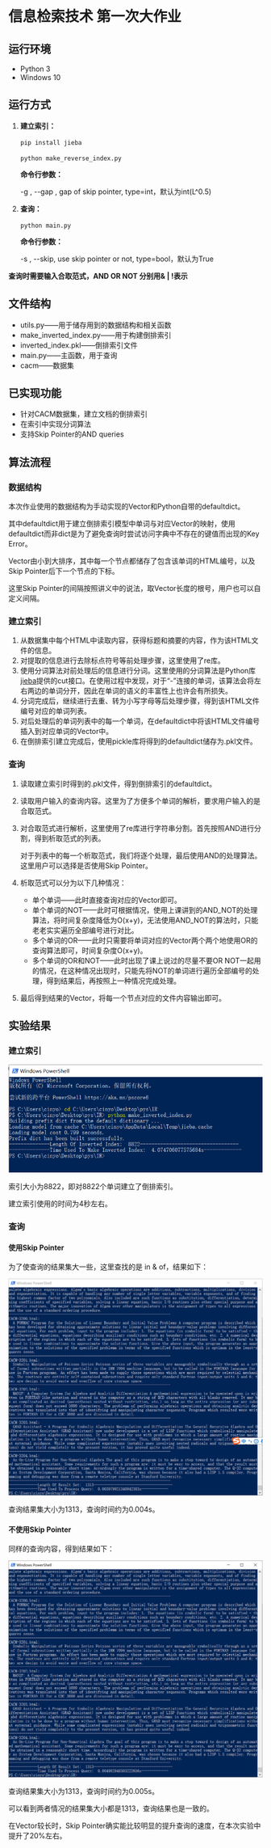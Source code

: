 # 信息检索技术 第一次大作业

## 运行环境

* Python 3
* Windows 10

## 运行方式

1. **建立索引：**

   `pip install jieba`

   `python make_reverse_index.py`

   **命令行参数：**
   
   -g , --gap , gap of skip pointer, type=int，默认为int(L^0.5)

2. **查询：**

   `python main.py`

   **命令行参数：**
   
   -s , --skip,  use skip pointer or not, type=bool，默认为True

**查询时需要输入合取范式，AND OR NOT 分别用& | !表示**

## 文件结构

* utils.py——用于储存用到的数据结构和相关函数
* make_inverted_index.py——用于构建倒排索引
* inverted_index.pkl——倒排索引文件
* main.py——主函数，用于查询
* cacm——数据集

## 已实现功能

* 针对CACM数据集，建立文档的倒排索引
* 在索引中实现分词算法
* 支持Skip Pointer的AND queries

## 算法流程

### 数据结构

本次作业使用的数据结构为手动实现的Vector和Python自带的defaultdict。

其中defaultdict用于建立倒排索引模型中单词与对应Vector的映射，使用defaultdict而非dict是为了避免查询时尝试访问字典中不存在的键值而出现的Key Error。

Vector由小到大排序，其中每一个节点都储存了包含该单词的HTML编号，以及Skip Pointer后下一个节点的下标。

这里Skip Pointer的间隔按照讲义中的说法，取Vector长度的根号，用户也可以自定义间隔。

### 建立索引

1. 从数据集中每个HTML中读取内容，获得标题和摘要的内容，作为该HTML文件的信息。
2. 对提取的信息进行去除标点符号等前处理步骤，这里使用了re库。
3. 使用分词算法对前处理后的信息进行分词。这里使用的分词算法是Python库[jieba](https://www.baidu.com/link?url=dRf5xdDPaVUMRTOVMHA1eT5QC6hoB45TTh0dBTT0QIKN1ofUZMHL8RqjFys_oE1X&wd=&eqid=8191756b00049336000000065e8851de)提供的cut接口。在使用过程中发现，对于“-”连接的单词，该算法会将左右两边的单词分开，因此在单词的语义的丰富性上也许会有所损失。
4. 分词完成后，继续进行去重、转为小写字母等后处理步骤，得到该HTML文件编号对应的单词列表。
5. 对后处理后的单词列表中的每一个单词，在defaultdict中将该HTML文件编号插入到对应单词的Vector中。
6. 在倒排索引建立完成后，使用pickle库将得到的defaultdict储存为.pkl文件。

### 查询

1. 读取建立索引时得到的.pkl文件，得到倒排索引的defaultdict。

2. 读取用户输入的查询内容。这里为了方便多个单词的解析，要求用户输入的是合取范式。

3. 对合取范式进行解析，这里使用了re库进行字符串分割。首先按照AND进行分割，得到析取范式的列表。

   对于列表中的每一个析取范式，我们将逐个处理，最后使用AND的处理算法。这里用户可以选择是否使用Skip Pointer。

4. 析取范式可以分为以下几种情况：

   * 单个单词——此时直接查询对应的Vector即可。
   * 单个单词的NOT——此时可根据情况，使用上课讲到的AND_NOT的处理算法，将时间复杂度降低为O(x+y)，无法使用AND_NOT的算法时，只能老老实实遍历全部编号进行对比。
   * 多个单词的OR——此时只需要将单词对应的Vector两个两个地使用OR的查询算法即可，时间复杂度O(x+y)。
   * 多个单词的OR和NOT——此时出现了课上说过的尽量不要OR NOT一起用的情况，在这种情况出现时，只能先将NOT的单词进行遍历全部编号的处理，得到结果后，再按照上一种情况完成处理。
   
5. 最后得到结果的Vector，将每一个节点对应的文件内容输出即可。

## 实验结果

### 建立索引

![](1.PNG)

索引大小为8822，即对8822个单词建立了倒排索引。

建立索引使用的时间为4秒左右。

### 查询

#### 使用Skip Pointer

为了使查询的结果集大一些，这里查找的是 in & of，结果如下：

![](2.PNG)

查询结果集大小为1313，查询时间约为0.004s。

#### 不使用Skip Pointer

同样的查询内容，得到结果如下：

![](3.PNG)

查询结果集大小为1313，查询时间约为0.005s。

可以看到两者情况的结果集大小都是1313，查询结果也是一致的。

在Vector较长时，Skip Pointer确实能比较明显的提升查询的速度，在本次实验中提升了20%左右。
